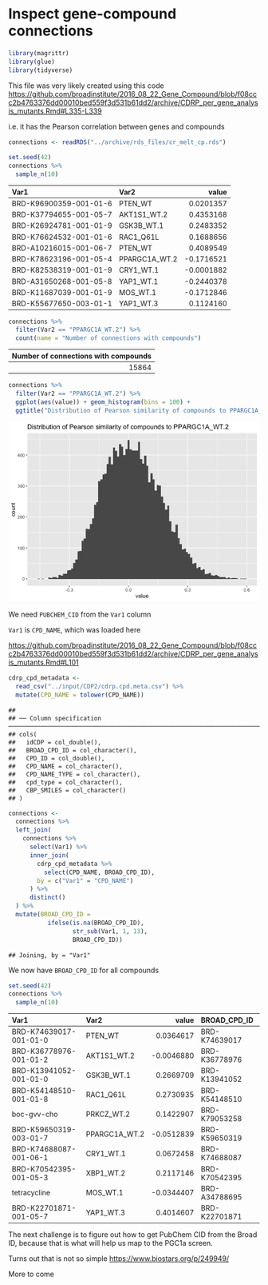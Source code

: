 Inspect gene-compound connections
================

``` r
library(magrittr)
library(glue)
library(tidyverse)
```

This file was very likely created using this code
<https://github.com/broadinstitute/2016_08_22_Gene_Compound/blob/f08ccc2b4763376dd00010bed559f3d531b61dd2/archive/CDRP_per_gene_analysis_mutants.Rmd#L335-L339>

i.e. it has the Pearson correlation between genes and compounds

``` r
connections <- readRDS("../archive/rds_files/cr_melt_cp.rds")
```

``` r
set.seed(42)
connections %>% 
  sample_n(10)
```

<div class="kable-table">

| Var1                   | Var2           |      value |
|:-----------------------|:---------------|-----------:|
| BRD-K96900359-001-01-6 | PTEN\_WT       |  0.0201357 |
| BRD-K37794655-001-05-7 | AKT1S1\_WT.2   |  0.4353168 |
| BRD-K26924781-001-01-9 | GSK3B\_WT.1    |  0.2483352 |
| BRD-K76624532-001-01-6 | RAC1\_Q61L     |  0.1688656 |
| BRD-A10216015-001-06-7 | PTEN\_WT       |  0.4089549 |
| BRD-K78623196-001-05-4 | PPARGC1A\_WT.2 | -0.1716521 |
| BRD-K82538319-001-01-9 | CRY1\_WT.1     | -0.0001882 |
| BRD-A31650268-001-05-8 | YAP1\_WT.1     | -0.2440378 |
| BRD-K11687039-001-01-9 | MOS\_WT.1      | -0.1712846 |
| BRD-K55677650-003-01-1 | YAP1\_WT.3     |  0.1124160 |

</div>

``` r
connections %>%
  filter(Var2 == "PPARGC1A_WT.2") %>%
  count(name = "Number of connections with compounds")
```

<div class="kable-table">

| Number of connections with compounds |
|-------------------------------------:|
|                                15864 |

</div>

``` r
connections %>%
  filter(Var2 == "PPARGC1A_WT.2") %>%
  ggplot(aes(value)) + geom_histogram(bins = 100) +
  ggtitle("Distribution of Pearson similarity of compounds to PPARGC1A_WT.2")
```

![](2.inspect-gene-compound_files/figure-gfm/unnamed-chunk-5-1.png)<!-- -->

We need `PUBCHEM_CID` from the `Var1` column

`Var1` is `CPD_NAME`, which was loaded here

<https://github.com/broadinstitute/2016_08_22_Gene_Compound/blob/f08ccc2b4763376dd00010bed559f3d531b61dd2/archive/CDRP_per_gene_analysis_mutants.Rmd#L101>

``` r
cdrp_cpd_metadata <- 
  read_csv("../input/CDP2/cdrp.cpd.meta.csv") %>%
  mutate(CPD_NAME = tolower(CPD_NAME)) 
```

    ## 
    ## ── Column specification ──────────────────────────────────────────────────────────────────────────────────────────────────────────────────────────────
    ## cols(
    ##   idCDP = col_double(),
    ##   BROAD_CPD_ID = col_character(),
    ##   CPD_ID = col_double(),
    ##   CPD_NAME = col_character(),
    ##   CPD_NAME_TYPE = col_character(),
    ##   cpd_type = col_character(),
    ##   CBP_SMILES = col_character()
    ## )

``` r
connections <-
  connections %>%
  left_join(
    connections %>%
      select(Var1) %>%
      inner_join(
        cdrp_cpd_metadata %>%
          select(CPD_NAME, BROAD_CPD_ID),
        by = c("Var1" = "CPD_NAME")
      ) %>%
      distinct()
  ) %>%
  mutate(BROAD_CPD_ID =
           ifelse(is.na(BROAD_CPD_ID),
                  str_sub(Var1, 1, 13),
                  BROAD_CPD_ID))
```

    ## Joining, by = "Var1"

We now have `BROAD_CPD_ID` for all compounds

``` r
set.seed(42)
connections %>% 
  sample_n(10)
```

<div class="kable-table">

| Var1                   | Var2           |      value | BROAD\_CPD\_ID |
|:-----------------------|:---------------|-----------:|:---------------|
| BRD-K74639017-001-01-0 | PTEN\_WT       |  0.0364617 | BRD-K74639017  |
| BRD-K36778976-001-01-2 | AKT1S1\_WT.2   | -0.0046880 | BRD-K36778976  |
| BRD-K13941052-001-01-0 | GSK3B\_WT.1    |  0.2669709 | BRD-K13941052  |
| BRD-K54148510-001-01-8 | RAC1\_Q61L     |  0.2730935 | BRD-K54148510  |
| boc-gvv-cho            | PRKCZ\_WT.2    |  0.1422907 | BRD-K79053258  |
| BRD-K59650319-003-01-7 | PPARGC1A\_WT.2 | -0.0512839 | BRD-K59650319  |
| BRD-K74688087-001-06-1 | CRY1\_WT.1     |  0.0672458 | BRD-K74688087  |
| BRD-K70542395-001-05-3 | XBP1\_WT.2     |  0.2117146 | BRD-K70542395  |
| tetracycline           | MOS\_WT.1      | -0.0344407 | BRD-A34788695  |
| BRD-K22701871-001-05-7 | YAP1\_WT.3     |  0.4014607 | BRD-K22701871  |

</div>

The next challenge is to figure out how to get PubChem CID from the
Broad ID, because that is what will help us map to the PGC1a screen.

Turns out that is not so simple <https://www.biostars.org/p/249949/>

More to come
